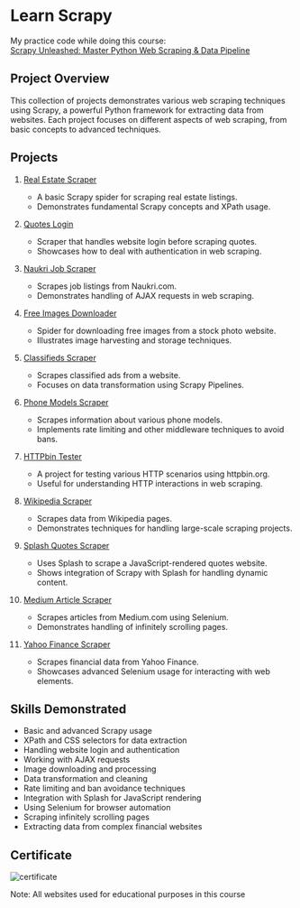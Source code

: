# Learn Scrapy

My practice code while doing this course:  
[Scrapy Unleashed: Master Python Web Scraping & Data Pipeline](https://www.udemy.com/course/scrapy-masterclass-python-web-scraping-and-data-pipelines)

## Project Overview

This collection of projects demonstrates various web scraping techniques using Scrapy, a powerful Python framework for extracting data from websites. Each project focuses on different aspects of web scraping, from basic concepts to advanced techniques.

## Projects

1. [Real Estate Scraper](./1_real_estate)
   - A basic Scrapy spider for scraping real estate listings.
   - Demonstrates fundamental Scrapy concepts and XPath usage.

2. [Quotes Login](./2_quotes_login)
   - Scraper that handles website login before scraping quotes.
   - Showcases how to deal with authentication in web scraping.

3. [Naukri Job Scraper](./3_naukri)
   - Scrapes job listings from Naukri.com.
   - Demonstrates handling of AJAX requests in web scraping.

4. [Free Images Downloader](./4_free_images)
   - Spider for downloading free images from a stock photo website.
   - Illustrates image harvesting and storage techniques.

5. [Classifieds Scraper](./5_classifieds)
   - Scrapes classified ads from a website.
   - Focuses on data transformation using Scrapy Pipelines.

6. [Phone Models Scraper](./6_phone_models)
   - Scrapes information about various phone models.
   - Implements rate limiting and other middleware techniques to avoid bans.

7. [HTTPbin Tester](./7_httpbin)
   - A project for testing various HTTP scenarios using httpbin.org.
   - Useful for understanding HTTP interactions in web scraping.

8. [Wikipedia Scraper](./8_wikipedia)
   - Scrapes data from Wikipedia pages.
   - Demonstrates techniques for handling large-scale scraping projects.

9. [Splash Quotes Scraper](./9_splash_quotes)
   - Uses Splash to scrape a JavaScript-rendered quotes website.
   - Shows integration of Scrapy with Splash for handling dynamic content.

10. [Medium Article Scraper](./10_medium)
    - Scrapes articles from Medium.com using Selenium.
    - Demonstrates handling of infinitely scrolling pages.

11. [Yahoo Finance Scraper](./11_yahoofinance)
    - Scrapes financial data from Yahoo Finance.
    - Showcases advanced Selenium usage for interacting with web elements.

## Skills Demonstrated

- Basic and advanced Scrapy usage
- XPath and CSS selectors for data extraction
- Handling website login and authentication
- Working with AJAX requests
- Image downloading and processing
- Data transformation and cleaning
- Rate limiting and ban avoidance techniques
- Integration with Splash for JavaScript rendering
- Using Selenium for browser automation
- Scraping infinitely scrolling pages
- Extracting data from complex financial websites

## Certificate

![certificate](https://udemy-certificate.s3.amazonaws.com/image/UC-bfbfce76-bb95-4ed1-8b74-de212e142318.jpg?v=1705862980000)

Note: All websites used for educational purposes in this course
